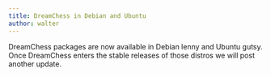 ```yaml
---
title: DreamChess in Debian and Ubuntu
author: walter
---
```

DreamChess packages are now available in Debian lenny and Ubuntu gutsy. Once DreamChess enters the stable releases of those distros we will post another update.
